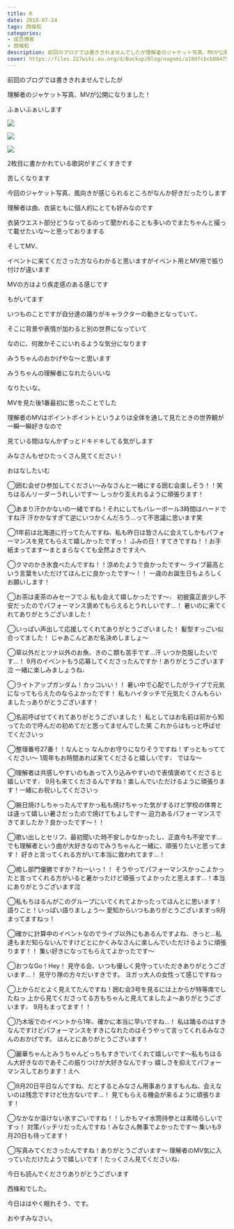 ```yaml
---
title: R
date: 2018-07-24
tags: 西條和
categories: 
- 成员博客
- 西條和
description: 前回のブログでは書ききれませんでしたが理解者のジャケット写真、MVが公開になりました！ふぁいふぁいします...
cover: https://files.227wiki.eu.org/d/Backup/Blog/nagomi/a18dfcbcb00475fb4c2e385741ae1.jpg 
---
```












前回のブログでは書ききれませんでしたが








理解者のジャケット写真、MVが公開になりました！








ふぁいふぁいします





![](https://files.227wiki.eu.org/d/Backup/Blog/nagomi/a18dfcbcb00475fb4c2e385741ae1.jpg)








![](https://files.227wiki.eu.org/d/Backup/Blog/nagomi/a18dfcbcb00475fb4c2e385741ae1-01.jpg)









![](https://files.227wiki.eu.org/d/Backup/Blog/nagomi/a18dfcbcb00475fb4c2e385741ae1-02.jpg)










2枚目に書かかれている歌詞がすごくすきです









苦しくなります












今回のジャケット写真、風向きが感じられるところがなんか好きだったりします















理解者は曲、衣装ともに個人的にとても好みなのです







衣装ウエスト部分どうなってるのって聞かれることも多いのでまたちゃんと撮って載せたいな〜と思っておりまする
















そしてMV、







イベントに来てくださった方ならわかると思いますがイベント用とMV用で振り付けが違います










MVの方はより疾走感のある感じです











もがいてます









いつものことですが自分達の踊りがキャラクターの動きとなっていて、








そこに背景や表情が加わると別の世界になっていて






なのに、何故かそこにいれるような気分になります









みうちゃんのおかげやな〜と思います















みうちゃんの理解者になれたらいいな











なりたいな。










MVを見た後1番最初に思ったことでした








理解者のMVはポイントポイントというよりは全体を通して見たときの世界観が一瞬一瞬好きなので










見ている間はなんかずっとドキドキしてる気がします











みなさんもぜひたっくさん見てください！









おはなしたいむ





◯囲む会ぜひ参加してください〜みなさんと一緒にする囲む会楽しそう！！笑
ちはるんリーダーうれしいです〜
しっかり支えれるように頑張ります！






◯あまり汗かかないの一緒ですね！それにしてもバレーボール3時間はハードですね汗
汗かかなすぎて逆にいつかくんだろう…って不思議に思います笑





◯1年前は北海道に行ってたんですね、私も昨日は皆さんに会えてしかもパフォーマンスを見てもらえて嬉しかったですっ！
ふみの日！すてきですね！！お手紙まってます〜まとまらなくても全然よきですえへ





◯クマのかき氷食べたんですね！！涼めたようで良かったです〜
ライブ最高という言葉をいただけてほんとに良かったです〜！！
一歳のお誕生日もよろしくお願いします！






◯お茶は麦茶のみセーフでふ
私も会えて嬉しかったです〜♩
初披露正直少し不安だったのでパフォーマンス褒めてもらえるとうれしいです…！
暑いのに来てくれてありがとうございました！







◯いっぱい声出して応援してくれてありがとうございました！
髪型すっごい似合ってました！
じゃあこんどあだ名決めしましょ〜






◯草以外だとツナ以外のお魚、きのこ類も苦手です…汗
いつか克服したいです…！
9月のイベントもう応募してくださったんですか！ありがとうございます泣
一緒に楽しみましょうね♩






◯ライトアップガンダム！カッコいい！！
暑い中で心配でしたがライブで元気になってもらえたのならよかったです！
私もハイタッチで元気たくさんもらいましたっありがとうございます！






◯名前呼ばせてくれてありがとうございました！
私としてはお名前は前から知ってたので呼んだの初めてだと思ってませんでした笑
これからはもっと呼ばせてくださいっ





◯整理番号27番！！なんとっ
なんかお守りになりそうですね！ずっともっててください〜
1周年もお時間あれば来てくださると嬉しいです♩
ではな〜








◯理解者は共感しやすいのもあって入り込みやすいので表情褒めてくださると嬉しいです♩
9月も来てくださるんですね！楽しんでいただけるように頑張ります！一緒にお祝いしてくださいっ





◯腕日焼けしちゃったんですかっ私も焼けちゃった気がするけど学校の体育とは違って嬉しい暑さだったので焼けてもよしです〜
迫力あるパフォーマンスできてましたか？良かったです〜！！






◯歌い出しとセリフ、最初聞いた時不安しかなかったし、正直今も不安です…
でも理解者という曲が大好きなのでみうちゃんと一緒に、頑張りたいと思ってます！
好きと言ってくれる方がいて本当に救われてます…！




◯癒し部門優勝ですか？わーいっ！！
そうやってパフォーマンスかっこよかったと言ってくれる方がいると暑かったけど頑張ってよかったと思えます…！本当にありがとうございます泣




◯私もちはるんがこのグループにいてくれてよかったってほんとに思います！
語りこと！いっぱい語りましょう〜
愛知からいつもありがとうございますっ9月まってますねっ！





◯確かに計算中のイベントなのでライブ以外にもあるんですよね、きっと…私達もまだ知らないんですけどとにかくみなさんに楽しんでいただけるように頑張ります！！
集い好きになってもらえてよかったです〜





◯おつなGo！Hey！
見守る会、いつも優しく見守っていただきありがとうございます…！
見守り隊の方々だいすきです。
ヨガっ大人の女性って感じですねっ





◯上からだとよく見えてたんですね！囲む会3号を見るには上からが特等席でしたねっ
上から見てくださってる方もちゃんと見えてましたよ〜ありがとうございます♩
9月もまってます！！





◯乃木坂でのイベントから1年、確かに本当に早いですね…！
私は踊るのはすきなんですけどパフォーマンスをすきになれたのはそうやって言ってくれるみなさんのおかげです。
ほんとにありがとうございます！





◯麗華ちゃんとみうちゃんどっちもすきでいてくれて嬉しいです〜私もちはるん大好きなのであそこの振りつけが大好きなんですっ
嬉しさを抑えてパフォーマンスしております！えへ





◯9月20日平日なんですね、だとするとみなさん用事ありますもんね、会えないのは残念ですけど仕方ないです…！
見てもらえる機会が来るように頑張ります！






◯なかなか溶けない氷すごいですね！！しかもマイ水筒持参とは素晴らしいですっ！
対策バッチリだったんですね！みなさん無事でよかったです〜
集いも9月20日も待ってます！






◯写真みてくださったんですね！ありがとうございます〜
理解者のMV気に入っていただけたようで嬉しいです！たっくさん見てくださいね♩















今日も読んでくださりありがとうございます











西條和でした。














今日ははやく眠れそう、です。












おやすみなさい。


